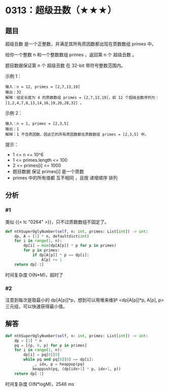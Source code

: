 # 0313：超级丑数（★★★）


## 题目

超级丑数 是一个正整数，并满足其所有质因数都出现在质数数组 primes 中。

给你一个整数 n 和一个整数数组 primes ，返回第 n 个 超级丑数 。

题目数据保证第 n 个 超级丑数 在 32-bit 带符号整数范围内。

 

示例 1：

    输入：n = 12, primes = [2,7,13,19]
    输出：32 
    解释：给定长度为 4 的质数数组 primes = [2,7,13,19]，前 12 个超级丑数序列为：
    [1,2,4,7,8,13,14,16,19,26,28,32] 。

示例 2：

    输入：n = 1, primes = [2,3,5]
    输出：1
    解释：1 不含质因数，因此它的所有质因数都在质数数组 primes = [2,3,5] 中。
 
提示：
- 1 <= n <= 10^6
- 1 <= primes.length <= 100
- 2 <= primes[i] <= 1000
- 题目数据 保证 primes[i] 是一个质数
- primes 中的所有值都 互不相同 ，且按 递增顺序 排列 

## 分析

### #1

类似 {{< lc "0264" >}}，只不过质数数组不固定了。

```python
def nthSuperUglyNumber(self, n: int, primes: List[int]) -> int:
    dp, A = [1] * n, defaultdict(int)
    for i in range(1, n):
        dp[i] = min(dp[A[p]] * p for p in primes)
        for p in primes:
            if dp[A[p]] * p == dp[i]:
                A[p] += 1
    return dp[-1]
```

时间复杂度 O(N*M)，超时了

### #2

注意到每次是取最小的 dp[A[p]]*p，想到可以用堆来维护 <dp[A[p]]*p, A[p], p> 三元组，可以快速获得最小值。

## 解答

```python
def nthSuperUglyNumber(self, n: int, primes: List[int]) -> int:
    dp = [1] * n
    pq = [(p, 0, p) for p in primes]
    for i in range(1, n):
        dp[i] = pq[0][0]
        while pq and pq[0][0] == dp[i]:
            _, idx, p = heappop(pq)
            heappush(pq, (dp[idx+1] * p, idx+1, p))
    return dp[-1]
```
时间复杂度 O(N*logM)，2548 ms

